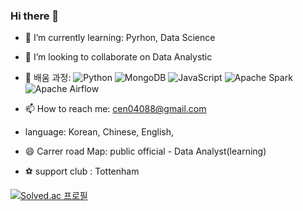 ### Hi there 👋

- 🌱 I’m currently learning: Pyrhon, Data Science

- 👯 I’m looking to collaborate on Data Analystic

- 🤔 배움 과정: ![Python](https://img.shields.io/badge/python-3670A0?style=for-the-badge&logo=python&logoColor=ffdd54)
![MongoDB](https://img.shields.io/badge/MongoDB-%234ea94b.svg?style=for-the-badge&logo=mongodb&logoColor=white)
![JavaScript](https://img.shields.io/badge/javascript-%23323330.svg?style=for-the-badge&logo=javascript&logoColor=%23F7DF1E)
![Apache Spark](https://img.shields.io/badge/Apache%20Spark-FDEE21?style=flat-square&logo=apachespark&logoColor=black)
![Apache Airflow](https://img.shields.io/badge/Apache%20Airflow-017CEE?style=for-the-badge&logo=Apache%20Airflow&logoColor=white)
- 📫 How to reach me: cen04088@gmail.com
- language: Korean, Chinese, English,  
- 😄 Carrer road Map: public official - Data Analyst(learning)
- ⚽ support club : Tottenham

[![Solved.ac 프로필](http://mazassumnida.wtf/api/v2/generate_badge?boj=cen04088)](https://solved.ac/cen04088)


